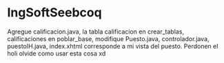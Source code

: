 # IngSoftSeebcoq

Agregue calificacion.java, la tabla calificacion en crear_tablas, calificaciones en poblar_base, modifique Puesto.java, controlador.java, puestoIH.java, index.xhtml corresponde a mi vista del puesto.
Perdonen el holi olvide como usar esta cosa xd
